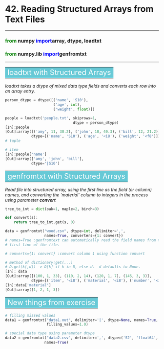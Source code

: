 # 42. Reading Structured Arrays from Text Files
-----------------------------------------------

### <font color="green">from</font> numpy <font color="blue">import</font>array, dtype, loadtxt

### <font color="green">from</font> numpy.lib <font color="blue">import</font>genfromtxt

------------------------------------------------

**<table><tr><td bgcolor=#67c9d6><font color="white" size=5>loadtxt with Structured Arrays</font></td></tr></table>**

*loadtxt takes a dtype of mixed data type fields and converts each row into an array entry.*

```python
person_dtype = dtype([('name', 'S10'),
                      ('age', int),
                      ('weight', float)])

people = loadtxt('people.txt', skiprows=1,
                               dtype = person_dtype)
[In]:people
[Out]:array([('amy', 11, 38.2), ('john', 10, 40.3), ('bill', 12, 21.2)], 
            dtype=[('name', 'S10'), ('age', '<i8'), ('weight', '<f8')])
# tuple

# item
[In]:people['name']
[Out]:array(['amy', 'john', 'bill'], 
            dtype='|S10')
```


**<table><tr><td bgcolor=#67c9d6><font color="white" size=5>genfromtxt with Structured Arrays</font></td></tr></table>**

*Read file into structured array, using the first line as the field (or column) names, and converting the 'material' column to integers in the process using parameter __convert__*


```python
tree_to_int = dict(oak=1, maple=2, birch=3)

def convert(s):
    return tree_to_int.get(s, 0)

data = genfromtxt("wood.csv", dtype=int, delimiter=',',
                  names=True, converters={1: convert})
# names=True :genfromtext can automatically read the field names from the 
# first line of the file.

# converts={1: convert} :convert column 1 using function convert

# method of dictionary:get(...)
# D.get(k[,d]) -> D[k] if k in D, else d.  d defaults to None.
[In]: data
[Out]:array([(100, 1, 33), (110, 2, 14), (120, 1, 7), (145, 3, 3)], 
            dtype=[('item', '<i8'), ('material', '<i8'), ('number', '<i8')])
[In]:data['material']
[Out]:array([1, 2, 1, 3])
```

**<table><tr><td bgcolor=#67c9d6><font color="white" size=5>New things from exercise</font></td></tr></table>**

```python
# filling missed values
data1 = genfromtxt("data1.out", delimiter='|', dtype=None, names=True,
                   filling_values=1.0)

# special data type using parameter dtype
data2 = genfromtxt("data2.csv", delimiter=',', dtype=('S2', 'float64', 'S5'),
                  names=True)
```

